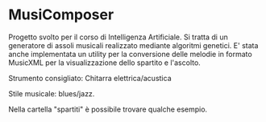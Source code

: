 # MusiComposer
Progetto svolto per il corso di Intelligenza Artificiale. Si tratta di un generatore di assoli musicali realizzato mediante algoritmi genetici.
E' stata anche implementata un utility per la conversione delle melodie in formato MusicXML per la visualizzazione dello spartito e l'ascolto.

Strumento consigliato: Chitarra elettrica/acustica

Stile musicale: blues/jazz. 

Nella cartella "spartiti" è possibile trovare qualche esempio.
